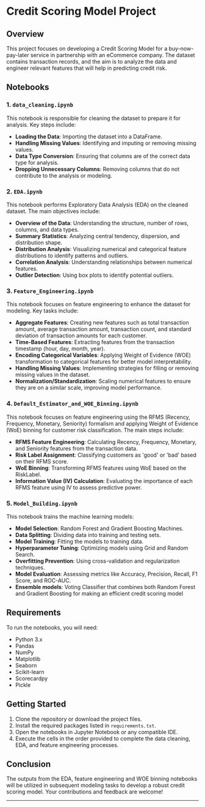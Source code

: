 # Credit Scoring Model Project

## Overview
This project focuses on developing a Credit Scoring Model for a buy-now-pay-later service in partnership with an eCommerce company. The dataset contains transaction records, and the aim is to analyze the data and engineer relevant features that will help in predicting credit risk.

## Notebooks

### 1. `data_cleaning.ipynb`
This notebook is responsible for cleaning the dataset to prepare it for analysis. Key steps include:
- **Loading the Data**: Importing the dataset into a DataFrame.
- **Handling Missing Values**: Identifying and imputing or removing missing values.
- **Data Type Conversion**: Ensuring that columns are of the correct data type for analysis.
- **Dropping Unnecessary Columns**: Removing columns that do not contribute to the analysis or modeling.

### 2. `EDA.ipynb`
This notebook performs Exploratory Data Analysis (EDA) on the cleaned dataset. The main objectives include:
- **Overview of the Data**: Understanding the structure, number of rows, columns, and data types.
- **Summary Statistics**: Analyzing central tendency, dispersion, and distribution shape.
- **Distribution Analysis**: Visualizing numerical and categorical feature distributions to identify patterns and outliers.
- **Correlation Analysis**: Understanding relationships between numerical features.
- **Outlier Detection**: Using box plots to identify potential outliers.


### 3. `Feature_Engineering.ipynb`
This notebook focuses on feature engineering to enhance the dataset for modeling. Key tasks include:
- **Aggregate Features**: Creating new features such as total transaction amount, average transaction amount, transaction count, and standard deviation of transaction amounts for each customer.
- **Time-Based Features**: Extracting features from the transaction timestamp (hour, day, month, year).
- **Encoding Categorical Variables**: Applying Weight of Evidence (WOE) transformation to categorical features for better model interpretability.
- **Handling Missing Values**: Implementing strategies for filling or removing missing values in the dataset.
- **Normalization/Standardization**: Scaling numerical features to ensure they are on a similar scale, improving model performance.
### 4. `Default_Estimator_and_WOE_Binning.ipynb`
This notebook focuses on feature engineering using the RFMS (Recency, Frequency, Monetary, Seniority) formalism and applying Weight of Evidence (WoE) binning for customer risk classification. The main steps include:
 - **RFMS Feature Engineering**: Calculating Recency, Frequency, Monetary, and Seniority features from the transaction data.
 - **Risk Label Assignment**: Classifying customers as 'good' or 'bad' based on their RFMS score.
 - **WoE Binning**: Transforming RFMS features using WoE based on the RiskLabel.
 - **Information Value (IV) Calculation**: Evaluating the importance of each RFMS feature using IV to assess predictive power.
### 5. `Model_Building.ipynb`
This notebook trains the machine learning models:
 - **Model Selection**: Random Forest and Gradient Boosting Machines.
 - **Data Splitting**: Dividing data into training and testing sets.
 - **Model Training**: Fitting the models to training data.
 - **Hyperparameter Tuning**: Optimizing models using Grid and Random Search.
 - **Overfitting Prevention**: Using cross-validation and regularization techniques.
 - **Model Evaluation**: Assessing metrics like Accuracy, Precision, Recall, F1 Score, and ROC-AUC.
 - **Ensemble models**: Voting Classifier that combines both Random Forest and Gradient Boosting for making an efficient credit scoring model
## Requirements
To run the notebooks, you will need:
- Python 3.x
- Pandas
- NumPy
- Matplotlib
- Seaborn
- Scikit-learn
- Scorecardpy
- Pickle


## Getting Started
1. Clone the repository or download the project files.
2. Install the required packages listed in `requirements.txt`.
3. Open the notebooks in Jupyter Notebook or any compatible IDE.
4. Execute the cells in the order provided to complete the data cleaning, EDA, and feature engineering processes.


## Conclusion
The outputs from the EDA, feature engineering and WOE binning notebooks will be utilized in subsequent modeling tasks to develop a robust credit scoring model. Your contributions and feedback are welcome!

---

